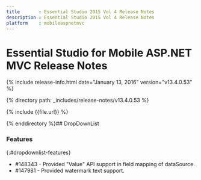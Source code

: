 ```yaml
---
title       : Essential Studio 2015 Vol 4 Release Notes
description : Essential Studio 2015 Vol 4 Release Notes
platform    : mobileaspnetmvc
---
```


# Essential Studio for Mobile ASP.NET MVC Release Notes

{% include release-info.html date="January 13, 2016" version="v13.4.0.53" %} 

{% directory path: _includes/release-notes/v13.4.0.53 %}


{% include {{file.url}} %}

{% enddirectory %}## DropDownList

### Features
{:#dropdownlist-features}

*  \#148343 - Provided "Value" API support in field mapping of dataSource.
*  \#147981 - Provided watermark text support.
